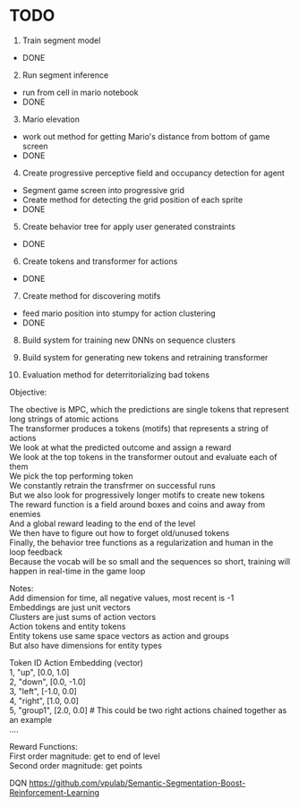 


# TODO

1. Train segment model  
 - DONE  

2. Run segment inference  
 - run from cell in mario notebook  
 - DONE  

3. Mario elevation  
 - work out method for getting Mario's distance from bottom of game screen   
 - DONE  
 
4. Create progressive perceptive field and occupancy detection for agent  
 - Segment game screen into progressive grid  
 - Create method for detecting the grid position of each sprite  
 - DONE  

5. Create behavior tree for apply user generated constraints  
 - DONE

6. Create tokens and transformer for actions  
 - DONE

7. Create method for discovering motifs
 - feed mario position into stumpy for action clustering  
 - DONE

8. Build system for training new DNNs on sequence clusters  

9. Build system for generating new tokens and retraining transformer  

10. Evaluation method for deterritorializing bad tokens  



Objective:  

The obective is MPC, which the predictions are single tokens that represent long strings of atomic actions  
The transformer produces a tokens (motifs) that represents a string of actions  
We look at what the predicted outcome and assign a reward  
We look at the top tokens in the transformer outout and evaluate each of them  
We pick the top performing token  
We constantly retrain the transfrmer on successful runs  
But we also look for progressively longer motifs to create new tokens  
The reward function is a field around boxes and coins and away from enemies  
And a global reward leading to the end of the level  
We then have to figure out how to forget old/unused tokens  
Finally, the behavior tree functions as a regularization and human in the loop feedback  
Because the vocab will be so small and the sequences so short, training will happen in real-time in the game loop  



Notes:  
Add dimension for time, all negative values, most recent is -1  
Embeddings are just unit vectors  
Clusters are just sums of action vectors  
Action tokens and entity tokens  
Entity tokens use same space vectors as action and groups  
But also have dimensions for entity types  


Token ID Action Embedding (vector)  
1, "up",     [0.0, 1.0]  
2, "down",   [0.0, -1.0]  
3, "left",   [-1.0, 0.0]  
4, "right",  [1.0, 0.0]  
5, "group1", [2.0, 0.0] # This could be two right actions chained together as an example  
....  


Reward Functions:  
First order magnitude: get to end of level  
Second order magnitude: get points  



DQN
https://github.com/vpulab/Semantic-Segmentation-Boost-Reinforcement-Learning

